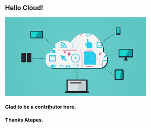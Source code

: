 ## Hello Cloud!
<img src="./1_dXGDvAjiOmctAdDvYP38Ew.gif">

### Glad to be a contributor here.
### Thanks Atapas. 
